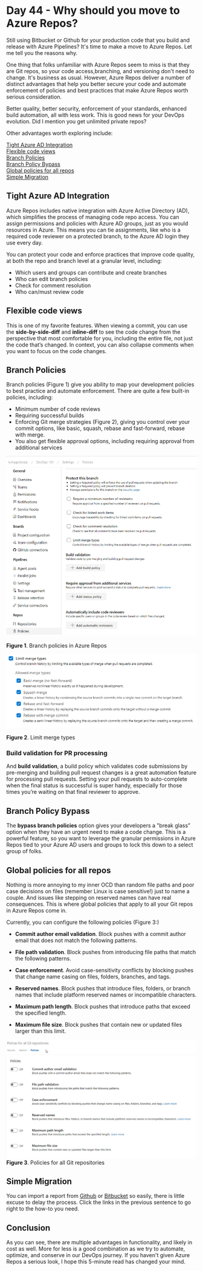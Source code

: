 # Day 44 - Why should you move to Azure Repos?

Still using Bitbucket or Github for your production code that you build and release with Azure Pipelines? It's time to make a move to Azure Repos. Let me tell you the reasons why.

One thing that folks unfamiliar with Azure Repos seem to miss is that they are Git repos, so your code access,branching, and versioning don't need to change. It's business as usual. However, Azure Repos deliver a number of distinct advantages that help you better secure your code and automate enforcement of policies and best practices that make Azure Repos worth serious consideration.

Better quality, better security, enforcement of your standards, enhanced build automation, all with less work. This is good news for your DevOps evolution. Did I mention you  get unlimited private repos?

Other advantages worth exploring include:

[Tight Azure AD Integration](#tight-azure-ad-integration) </br>
[Flexible code views](#flexible-code-views) </br>
[Branch Policies](#branch-policies) </br>
[Branch Policy Bypass](#branch-policy-bypass) </br>
[Global policies for all repos](#global-policies-for-all-repos) </br>
[Simple Migration](#simple-migration) </br>

## Tight Azure AD Integration

Azure Repos includes native integration with Azure Active Directory (AD), which simplifies the process of managing code repo access. You can assign permissions and policies with Azure AD groups, just as you would resources in Azure. This means you can tie assignments, like who is a required code reviewer on a protected branch, to the Azure AD login they use every day.

You can protect your code and enforce practices that improve code quality, at both the repo and branch level at a granular level, including:

- Which users and groups can contribute and create branches
- Who can edit branch policies
- Check for comment resolution
- Who can/must review code

## Flexible code views

This is one of my favorite features. When viewing a commit, you can use the **side-by-side-diff** and **inline-diff** to see the code change from the perspective that most comfortable for you, including the entire file, not just the code that’s changed. In context, you can also collapse comments when you want to focus on the code changes.

## Branch Policies

Branch policies (Figure 1) give you ability to map your development policies to best practice and automate enforcement. There are quite a few built-in policies, including:

- Minimum number of code reviews
- Requiring successful builds
- Enforcing Git merge strategies (Figure 2), giving you control over your commit options, like basic, squash, rebase and fast-forward, rebase with merge.
- You also get flexible approval options, including requiring approval from additional services

![001](../images/day44/fig1.branch.policies.jpg)

**Figure 1**. Branch policies in Azure Repos

![002](../images/day44/fig2.limit.merge.types.jpg)

**Figure 2**. Limit merge types

### Build validation for PR processing

And **build validation**, a build policy which validates code submissions by pre-merging and building pull request changes is a great automation feature for processing pull requests. Setting your pull requests to auto-complete when the final status is successful is super handy, especially for those times you’re waiting on that final reviewer to approve.

## Branch Policy Bypass

The **bypass branch policies** option gives your developers  a "break glass” option when they have an urgent need to make a code change. This is a powerful feature, so you want to leverage the granular permissions in Azure Repos tied to your Azure AD users and groups to lock this down to a select group of folks.

## Global policies for all repos

Nothing is more annoying to my inner OCD than random file paths and poor case decisions on files (remember Linux is case sensitive!) just to name a couple. And issues like stepping on reserved names can have real consequences. This is where global policies that apply to all your Git repos in Azure Repos come in.

Currently, you can configure the following policies (Figure 3:)

- **Commit author email validation**. Block pushes with a commit author email that does not match the following patterns.

- **File path validation**. Block pushes from introducing file paths that match the following patterns.

- **Case enforcement**. Avoid case-sensitivity conflicts by blocking pushes that change name casing on files, folders, branches, and tags.

- **Reserved names**. Block pushes that introduce files, folders, or branch names that include platform reserved names or incompatible characters.

- **Maximum path length**. Block pushes that introduce paths that exceed the specified length.

- **Maximum file size**. Block pushes that contain new or updated files larger than this limit.

![003](../images/day44/fig3.global.policies.jpg)
**Figure 3**. Policies for all Git repositories

## Simple Migration

You can import a report from [Github](https://docs.microsoft.com/en-us/azure/devops/repos/git/import-git-repository?view=azure-devops) or [Bitbucket](https://devblogs.microsoft.com/premier-developer/migrating-a-repo-from-bitbucket-to-azure-devops/) so easily, there is little excuse to delay the process. Click the links in the previous sentence to go right to the how-to you need.

## Conclusion

As you can see, there are multiple advantages in functionality, and likely in cost as well. More for less is a good combination as we try to automate, optimize, and conserve in our DevOps journey. If you haven't given Azure Repos a serious look, I hope this 5-minute read has changed your mind.
